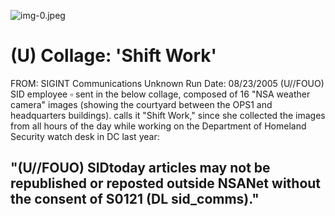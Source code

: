 ![img-0.jpeg](img-0.jpeg)

# (U) Collage: 'Shift Work' 

FROM: SIGINT Communications
Unknown
Run Date: 08/23/2005
(U//FOUO) SID employee $\square$ sent in the below collage, composed of 16 "NSA weather camera" images (showing the courtyard between the OPS1 and headquarters buildings). calls it "Shift Work," since she collected the images from all hours of the day while working on the Department of Homeland Security watch desk in DC last year:

## "(U//FOUO) SIDtoday articles may not be republished or reposted outside NSANet without the consent of S0121 (DL sid_comms)."
